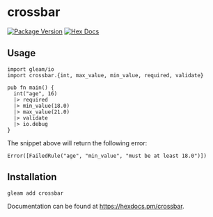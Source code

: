 # crossbar

[![Package Version](https://img.shields.io/hexpm/v/crossbar)](https://hex.pm/packages/crossbar)
[![Hex Docs](https://img.shields.io/badge/hex-docs-ffaff3)](https://hexdocs.pm/crossbar/)

## Usage

```gleam
import gleam/io
import crossbar.{int, max_value, min_value, required, validate}

pub fn main() {
  int("age", 16)
  |> required
  |> min_value(18.0)
  |> max_value(21.0)
  |> validate
  |> io.debug
}
```

The snippet above will return the following error:

```gleam
Error([FailedRule("age", "min_value", "must be at least 18.0")])
```

## Installation

```sh
gleam add crossbar
```

Documentation can be found at <https://hexdocs.pm/crossbar>.
